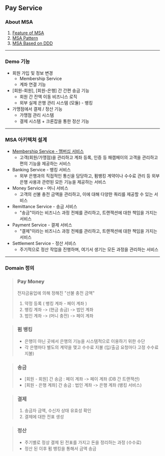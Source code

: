 ## Pay Service

### About MSA
1. [Feature of MSA](https://github.com/parkjungsun/MyPay/blob/main/AboutMSA/1%20Feature%20of%20MSA.md)
2. [MSA Pattern](https://github.com/parkjungsun/MyPay/blob/main/AboutMSA/2%20MSA%20Pattern.md)
3. [MSA Based on DDD](https://github.com/parkjungsun/MyPay/blob/main/AboutMSA/3%20MSA%20Based%20on%20DDD.md)
---
### Demo 기능
* 회원 가입 및 정보 변경
    * Membership Service
    * 계좌 연결 기능
* [회원-회원], [회원-은행] 간 간편 송금 기능
    * 회원 간 잔액 이동 비즈니스 로직
    * 외부 실제 은행 관리 시스템 (모듈) - 뱅킹
* 가맹점에서 결제 / 정산 기능
    * 가맹점 관리 시스템
    * 결제 시스템 + 크론잡을 통한 정산 기능
---
### MSA 아키텍쳐 설계
* [Membership Service - 멤버십 서비스](https://github.com/parkjungsun/MyPay/blob/main/membership-service/README.md)  
  * 고객(회원/가맹점)을 관리하고 계좌 등록, 인증 등 패캠페이의 고객을 관리하고 편의 기능을 제공하는 서비스
* Banking Service - 뱅킹 서비스
  * 외부 은행과의 직접적인 통신을 담당하고, 펌뱅킹 계약이나 수수료 관리 등 외부 은행 사용과 관련된 모든 기능을 제공하는 서비스
* Money Service - 머니 서비스
  * 고객의 선불 충전 금액을 관리하고, 이에 대해 다양한 쿼리를 제공할 수 있는 서비스
* Remittance Service - 송금 서비스
  * "송금"이라는 비즈니스 과정 전체를 관리하고, 트랜잭션에 대한 책임을 가지는 서비스
* Payment Service - 결제 서비스
  * "결제"이라는 비즈니스 과정 전체를 관리하고, 트랜잭션에 대한 책임을 가지는 서비스
* Settlement Service - 정산 서비스
  * 주기적으로 정산 작업을 진행하며, 여기서 생기는 모든 과정을 관리하는 서비스
---
### Domain 정의
> ### Pay Money
> 전자금융업에 의해 정해진 "선불 충전 금액"
> 1. 약정 등록 ( 뱅킹 계좌 - 페이 계좌 )
> 2. 뱅킹 계좌 -> (현금 송금) -> 법인 계좌
> 3. 법인 계좌 -> (머니 충전) -> 페이 계좌

> ### 펌 뱅킹
> * 은행이 아닌 곳에서 은행의 기능을 시스템적으로 이용하기 위한 수단
> * 각 은행마다 별도의 계약을 맺고 수수료 지불 (입/출금 요청마다 고정 수수료 지불)

> ### 송금 
> * [회원 - 회원] 간 송금 : 페이 계좌 -> 페이 계좌 (DB 간 트랜잭션)
> * [회원 - 은행 계좌] 간 송금 : 법인 계좌 -> 은행 계좌 (뱅킹 서비스)

> ### 결제
> 1. 송금자 금액, 수신자 상태 유효성 확인
> 2. 결제에 대한 전표 생성

> ### 정산
> * 주기별로 정상 결제 된 전표를 가지고 돈을 정리하는 과정 (수수료)
> * 정산 된 이후 펌 뱅킹을 통해서 금액 송금
